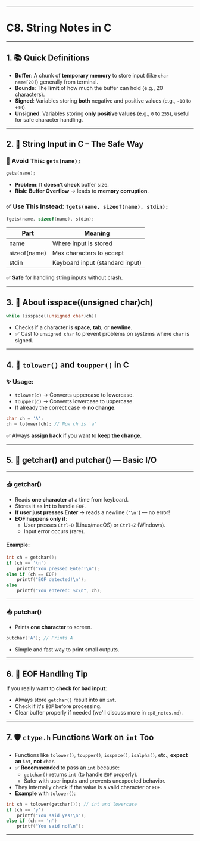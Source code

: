 
---

# C8. String Notes in C

---

## 1. 📚 Quick Definitions

- **Buffer**: A chunk of **temporary memory** to store input (like `char name[20]`) generally from terminal.
- **Bounds**: The **limit** of how much the buffer can hold (e.g., 20 characters).
- **Signed**: Variables storing **both** negative and positive values (e.g., `-10` to `+10`).
- **Unsigned**: Variables storing **only positive values** (e.g., `0` to `255`), useful for safe character handling.

---

## 2. 🧵 String Input in C – The Safe Way

### 🚫 Avoid This: `gets(name);`
```c
gets(name);
```
- **Problem**: It **doesn’t check** buffer size.
- **Risk**: **Buffer Overflow** → leads to **memory corruption**.

### ✅ Use This Instead: `fgets(name, sizeof(name), stdin);`
```c
fgets(name, sizeof(name), stdin);
```
| Part             | Meaning                             |
|------------------|-------------------------------------|
| name             | Where input is stored               |
| sizeof(name)     | Max characters to accept            |
| stdin            | Keyboard input (standard input)     |

✅ **Safe** for handling string inputs without crash.

---

## 3. 🔎 About isspace((unsigned char)ch)

```c
while (isspace((unsigned char)ch))
```
- Checks if a character is **space**, **tab**, or **newline**.
- ✅ Cast to `unsigned char` to prevent problems on systems where `char` is signed.

---

## 4. 🔡 `tolower()` and `toupper()` in C

### ✨ Usage:
- `tolower(c)` → Converts uppercase to lowercase.
- `toupper(c)` → Converts lowercase to uppercase.
- If already the correct case → **no change**.

```c
char ch = 'A';
ch = tolower(ch); // Now ch is 'a'
```
✅ Always **assign back** if you want to **keep the change**.

---

## 5. 🎯 getchar() and putchar() — Basic I/O

---

### 📥 getchar()

- Reads **one character** at a time from keyboard.
- Stores it as **int** to handle `EOF`.
- **If user just presses Enter** → reads a newline (`'\n'`) — no error!
- **EOF happens only if**:
  - User presses `Ctrl+D` (Linux/macOS) or `Ctrl+Z` (Windows).
  - Input error occurs (rare).

#### Example:
```c
int ch = getchar();
if (ch == '\n')
    printf("You pressed Enter!\n");
else if (ch == EOF)
    printf("EOF detected!\n");
else
    printf("You entered: %c\n", ch);
```

---

### 📤 putchar()

- Prints **one character** to screen.

```c
putchar('A'); // Prints A
```
- Simple and fast way to print small outputs.

---

## 6. 🚨 EOF Handling Tip

If you really want to **check for bad input**:
- Always store `getchar()` result into an `int`.
- Check if it's `EOF` before processing.
- Clear buffer properly if needed (we'll discuss more in `cp8_notes.md`).

---

## 7. 🛡️ `ctype.h` Functions Work on `int` Too

- Functions like `tolower()`, `toupper()`, `isspace()`, `isalpha()`, etc., **expect an `int`**, **not** `char`.
- ✅ **Recommended** to pass an `int` because:
  - `getchar()` returns `int` (to handle `EOF` properly).
  - Safer with user inputs and prevents unexpected behavior.
- They internally check if the value is a valid character or `EOF`.
- **Example** with `tolower()`:

```c
int ch = tolower(getchar()); // int and lowercase
if (ch == 'y') 
    printf("You said yes!\n");
else if (ch == 'n')
    printf("You said no!\n");
```

---
